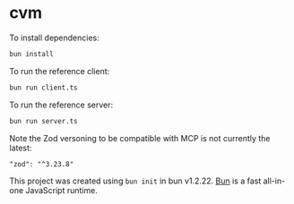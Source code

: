 # cvm

To install dependencies:

```bash
bun install
```

To run the reference client:

```bash
bun run client.ts
```

To run the reference server:

```bash
bun run server.ts
```

Note the Zod versoning to be compatible with MCP is not currently the latest:

```
"zod": "^3.23.8"
```

This project was created using `bun init` in bun v1.2.22. [Bun](https://bun.com) is a fast all-in-one JavaScript runtime.
